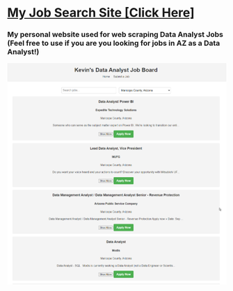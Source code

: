 # [My Job Search Site [Click Here]](https://kevingastelum.github.io/MySearchSite/)
### My personal website used for web scraping Data Analyst Jobs <br>(Feel free to use if you are you looking for jobs in AZ as a Data Analyst!)
<img src="images/Analyst.png" width="700">
